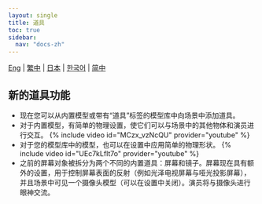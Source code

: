 ```yaml
---
layout: single
title: 道具
toc: true
sidebar:
  nav: "docs-zh"
---
```

[Eng](/dancexr/features/props) | [繁中](/tw/dancexr/features/props) | [日本](/jp/dancexr/features/props) | [한국어](/kr/dancexr/features/props) | [简中](/zh/dancexr/features/props)


## 新的道具功能
* 现在您可以从内置模型或带有“道具”标签的模型库中向场景中添加道具。
* 对于内置模型，有简单的物理设置，使它们可以与场景中的其他物体和演员进行交互。
{% include video id="MCzx_vzNcQU" provider="youtube" %}
* 对于您的模型库中的模型，也可以在设置中应用简单的物理形状。
{% include video id="UEc7kLflt7o" provider="youtube" %}
* 之前的屏幕对象被拆分为两个不同的内置道具：屏幕和镜子。屏幕现在具有额外的设置，用于控制屏幕表面的反射（例如光泽电视屏幕与哑光投影屏幕），并且场景中可见一个摄像头模型（可以在设置中关闭）。演员将与摄像头进行眼神交流。